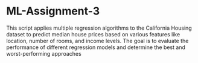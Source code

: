 # ML-Assignment-3

This script applies multiple regression algorithms to the California Housing dataset to predict median house prices based on various features like location, number of rooms, and income levels. The goal is to evaluate the performance of different regression models and determine the best and worst-performing approaches
